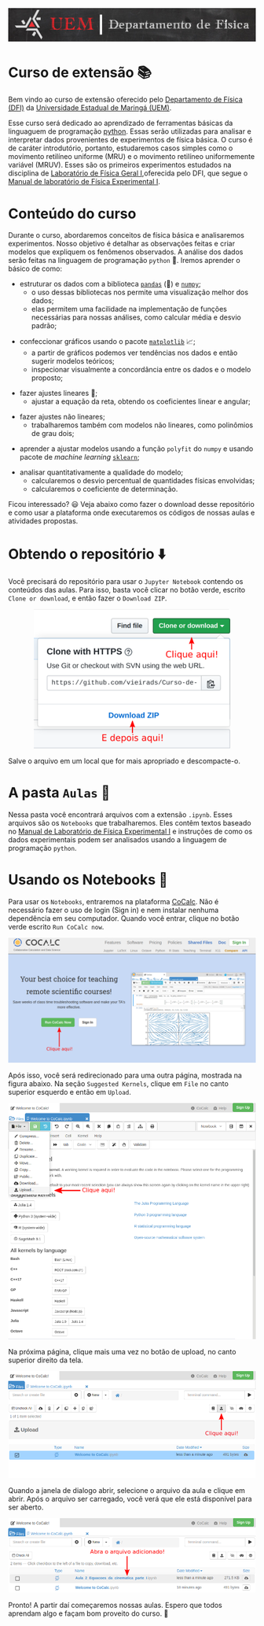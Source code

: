 <img src='figures/logo_uem.png'>

# Curso de extensão :books:

Bem vindo ao curso de extensão oferecido pelo [Departamento de Física (DFI)](http://site.dfi.uem.br/) da [Universidade Estadual de Maringá (UEM)](http://www.uem.br/). 

Esse curso será dedicado ao aprendizado de ferramentas básicas da linguaguem de programação [python](https://www.python.org/). Essas serão utilizadas para analisar e interpretar dados provenientes de experimentos de física básica. O curso é de caráter introdutório, portanto, estudaremos casos simples como o movimento retilíneo uniforme (MRU) e o movimento retilíneo uniformemente variável (MRUV). Esses são os primeiros experimentos estudados na disciplina de [Laboratório de Física Geral I](http://site.dfi.uem.br/wp-content/uploads/2016/10/3057-Lab.-Fisica-Geral-I-programa-2007.pdf),oferecida pelo DFI, que segue o [Manual de laboratório de Física Experimental I](http://site.dfi.uem.br/wp-content/uploads/2018/04/Manual-de-Laborat%C3%B3rio-de-F%C3%ADsica-Experimental-I.pdf). 

# Conteúdo do curso

Durante o curso, abordaremos conceitos de física básica e analisaremos experimentos. Nosso objetivo é detalhar as observações feitas e criar modelos que expliquem os fenômenos observados. A análise dos dados serão feitas na linguagem de programação ``python`` :snake:. Iremos aprender o básico de como:

- estruturar os dados com a biblioteca [``pandas``](https://pandas.pydata.org/) (:panda_face:) e [``numpy``](https://numpy.org/);
    - o uso dessas bibliotecas nos permite uma visualização melhor dos dados;
    - elas permitem uma facilidade na implementação de funções necessárias para nossas análises, como calcular média e desvio padrão;
<!--  -->
- confeccionar gráficos usando o pacote [``matplotlib``](https://matplotlib.org/) :chart_with_upwards_trend:;
    - a partir de gráficos podemos ver tendências nos dados e então sugerir modelos teóricos;
    - inspecionar visualmente a concordância entre os dados e o modelo proposto;
<!--  -->
- fazer ajustes lineares :triangular_ruler:;
    - ajustar a equação da reta, obtendo os coeficientes linear e angular;
<!--  -->
- fazer ajustes não lineares;
    - trabalharemos também com modelos não lineares, como polinômios de grau dois;
<!--  -->
- aprender a ajustar modelos usando a função ``polyfit`` do ``numpy`` e usando pacote de *machine learning* [``sklearn``](https://scikit-learn.org/stable/);
<!--  -->
- analisar quantitativamente a qualidade do modelo;
    - calcularemos o desvio percentual de quantidades físicas envolvidas;
    - calcularemos o coeficiente de determinação.

Ficou interessado? :smiley:
Veja abaixo como fazer o download desse repositório e como usar a plataforma onde executaremos os códigos de nossas aulas e atividades propostas.

# Obtendo o repositório :arrow_down:

Você precisará do repositório para usar o ``Jupyter Notebook`` contendo os conteúdos das aulas. Para isso, basta você clicar no botão verde, escrito ``Clone or download``, e então fazer o ``Download ZIP``. 

<div class='figure' id='fig_git' align=center>
<img src='figures/git1.png' alt='Instruções para baixar o repositório.' width=400>
</div>

Salve o arquivo em um local que for mais apropriado e descompacte-o.

# A pasta ``Aulas`` :open_file_folder:

Nessa pasta você encontrará arquivos com a extensão ``.ipynb``. Esses arquivos são os ``Notebooks`` que trabalharemos. Eles contêm textos baseado no [Manual de Laboratório de Física Experimental I](http://site.dfi.uem.br/wp-content/uploads/2018/04/Manual-de-Laborat%C3%B3rio-de-F%C3%ADsica-Experimental-I.pdf) e instruções de como os dados experimentais podem ser analisados usando a linguagem de programação ``python``.

# Usando os Notebooks :notebook_with_decorative_cover:

Para usar os ``Notebooks``, entraremos na plataforma [CoCalc](https://cocalc.com/). Não é necessário fazer o uso de login (Sign in) e nem instalar nenhuma dependência em seu computador. Quando você entrar, clique no botão verde escrito ``Run CoCalc now``.

![Página inicial do CoCalc.](figures/cocalc1.png 'Página inicial do CoCalc.')

Após isso, você será redirecionado para uma outra página, mostrada na figura abaixo. Na seção ``Suggested Kernels``, clique em ``File`` no canto superior esquerdo e então em ``Upload``.

![Selecionando o Kernel](figures/cocalc2.png 'Selecionando o Kernel.')

Na próxima página, clique mais uma vez no botão de upload, no canto superior direito da tela.

![Upload do Notebook](figures/cocalc3.png 'Upload do Notebook.')

Quando a janela de dialogo abrir, selecione o arquivo da aula e clique em abrir. Após o arquivo ser carregado, você verá que ele está disponível para ser aberto. 

![Abrindo o arquivo adicionado](figures/cocalc4.png 'Abrindo o arquivo adicionado.')

Pronto! A partir daí começaremos nossas aulas. Espero que todos aprendam algo e façam bom proveito do curso. :wave: